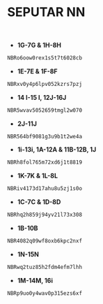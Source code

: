 # SEPUTAR NN

<br>

- **1G-7G & 1H-8H**
```bash
NBRo6oow0rex1s5t7t6028cb
```
- **1E-7E & 1F-8F**
```sh
NBRxv0y4p6lpv052kzrs7pzj
```
- **14 I-15 I, 12J-16J**
```bash
NBR5wvav5052659tmgl2w070
```
- **2J-11J**
```sh
NBR564bf9081g3u9b1t2we4a
```
- **1i-13i, 1A-12A & 11B-12B, 1J**
```bash
NBRh8fol765m72xd6j1t8819
```
- **1K-7K & 1L-8L**
```sh
NBRiv4173d17ahu8u5zj1s0o
```
- **1C-7C & 1D-8D**
```bash
NBRhq2h859j94yv21l73x308
```
- **1B-10B**
```sh
NBR4082q09wf8oxb6kpc2nxf
```
- **1N-15N**
```bash
NBRwq2tuz85h2fdm4efm7lhh
```
- **1M-14M, 16i**
```sh
NBRp9uo0y4wav0p315ezs6xf
```
<br>
